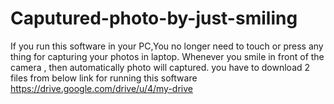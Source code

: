 # Caputured-photo-by-just-smiling
If you run this software in your PC,You no longer need to touch or press any thing for capturing your photos in laptop. Whenever you smile in front of the camera , then automatically photo will captured.
you have to download 2 files from below link for running this software
https://drive.google.com/drive/u/4/my-drive
